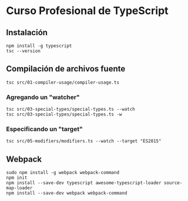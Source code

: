# Curso Profesional de TypeScript

## Instalación
```
npm install -g typescript
tsc --version
```

## Compilación de archivos fuente
```
tsc src/01-compiler-usage/compiler-usage.ts 
```

### Agregando un "watcher"
```
tsc src/03-special-types/special-types.ts --watch
tsc src/03-special-types/special-types.ts -w
```

### Especificando un "target"
```
tsc src/05-modifiers/modifiers.ts --watch --target "ES2015"
```

## Webpack
```
sudo npm install -g webpack webpack-command
npm init
npm install --save-dev typescript awesome-typescript-loader source-map-loader
npm install --save-dev webpack webpack-command
```

